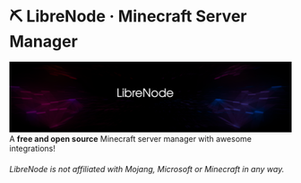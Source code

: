 # ⛏️ LibreNode · Minecraft Server Manager
![](librenode/static/assets/cover.png)
A **free and open source** Minecraft server manager with awesome integrations!

###### LibreNode is not affiliated with Mojang, Microsoft or Minecraft in any way.
